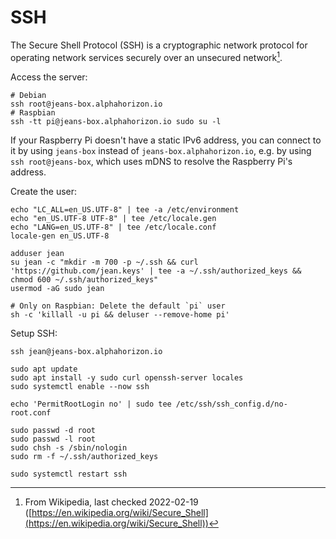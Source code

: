 # SSH

The Secure Shell Protocol (SSH) is a cryptographic network protocol for operating network services securely over an unsecured network[^note].

Access the server:

```shell
# Debian
ssh root@jeans-box.alphahorizon.io
# Raspbian
ssh -tt pi@jeans-box.alphahorizon.io sudo su -l
```

If your Raspberry Pi doesn't have a static IPv6 address, you can connect to it by using `jeans-box` instead of `jeans-box.alphahorizon.io`, e.g. by using `ssh root@jeans-box`, which uses mDNS to resolve the Raspberry Pi's address.

Create the user:

```shell
echo "LC_ALL=en_US.UTF-8" | tee -a /etc/environment
echo "en_US.UTF-8 UTF-8" | tee /etc/locale.gen
echo "LANG=en_US.UTF-8" | tee /etc/locale.conf
locale-gen en_US.UTF-8

adduser jean
su jean -c "mkdir -m 700 -p ~/.ssh && curl 'https://github.com/jean.keys' | tee -a ~/.ssh/authorized_keys && chmod 600 ~/.ssh/authorized_keys"
usermod -aG sudo jean

# Only on Raspbian: Delete the default `pi` user
sh -c 'killall -u pi && deluser --remove-home pi'
```

Setup SSH:

```shell
ssh jean@jeans-box.alphahorizon.io

sudo apt update
sudo apt install -y sudo curl openssh-server locales
sudo systemctl enable --now ssh

echo 'PermitRootLogin no' | sudo tee /etc/ssh/ssh_config.d/no-root.conf

sudo passwd -d root
sudo passwd -l root
sudo chsh -s /sbin/nologin
sudo rm -f ~/.ssh/authorized_keys

sudo systemctl restart ssh
```

[^note]: From Wikipedia, last checked 2022-02-19 ([https://en.wikipedia.org/wiki/Secure_Shell](https://en.wikipedia.org/wiki/Secure_Shell))
